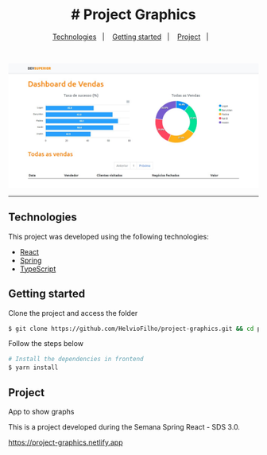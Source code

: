 <h1 align="center">
    # Project Graphics
</h1>

<p align="center">
  <a href="#technologies">Technologies</a>&nbsp;&nbsp;&nbsp;|&nbsp;&nbsp;&nbsp;
  <a href="#getting-started">Getting started</a>&nbsp;&nbsp;&nbsp;|&nbsp;&nbsp;&nbsp;
  <a href="#project">Project</a>&nbsp;&nbsp;&nbsp;|&nbsp;&nbsp;&nbsp; 
</p>

<br>

<p align="center">
  <img alt="Layout" src="github/layout.png">
</p>

---

## Technologies

This project was developed using the following technologies:

- [React](https://reactjs.org/)
- [Spring](https://spring.io//)
- [TypeScript](https://www.typescriptlang.org/)

## Getting started

Clone the project and access the folder

```bash
$ git clone https://github.com/HelvioFilho/project-graphics.git && cd project-graphics
```

Follow the steps below
```bash
# Install the dependencies in frontend
$ yarn install
```

## Project

App to show graphs

This is a project developed during the Semana Spring React - SDS 3.0.

<a href="https://project-graphics.netlify.app">https://project-graphics.netlify.app</a>

